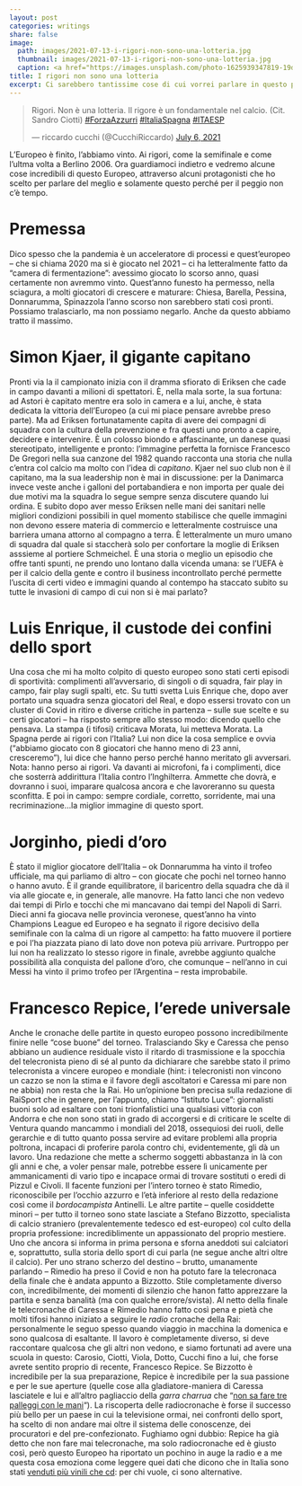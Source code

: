 ```yaml
---
layout: post
categories: writings
share: false
image:
  path: images/2021-07-13-i-rigori-non-sono-una-lotteria.jpg
  thumbnail: images/2021-07-13-i-rigori-non-sono-una-lotteria.jpg
  caption: <a href="https://images.unsplash.com/photo-1625939347819-19d2797d5007?ixid=MnwxMjA3fDB8MHxzZWFyY2h8MTB8fGl0J3MlMjBjb21pbmclMjBob21lfGVufDB8fDB8fA%3D%3D&ixlib=rb-1.2.1&auto=format&fit=crop&w=500&q=60">It's coming home, a photo by Annie Spratt</a>
title: I rigori non sono una lotteria
excerpt: Ci sarebbero tantissime cose di cui vorrei parlare in questo periodo ma il carattere del paradosso la spunta sempre su tutti e quindi prenderò in prestito un pochino del vostro tempo per esplorare l’abisso dell’ignoranza di quei nostri connazionali che hanno cercato di comprare un green pass “falso”. Quest’argomento ha numerosi aspetti interessanti fra cui […]
---
```

<blockquote class="twitter-tweet"><p lang="it" dir="ltr">Rigori. Non è una lotteria. Il rigore è un fondamentale nel calcio. (Cit. Sandro Ciotti) <a href="https://twitter.com/hashtag/ForzaAzzurri?src=hash&amp;ref_src=twsrc%5Etfw">#ForzaAzzurri</a> <a href="https://twitter.com/hashtag/ItaliaSpagna?src=hash&amp;ref_src=twsrc%5Etfw">#ItaliaSpagna</a> <a href="https://twitter.com/hashtag/ITAESP?src=hash&amp;ref_src=twsrc%5Etfw">#ITAESP</a></p>&mdash; riccardo cucchi (@CucchiRiccardo) <a href="https://twitter.com/CucchiRiccardo/status/1412524462877163526?ref_src=twsrc%5Etfw">July 6, 2021</a></blockquote> <script async src="https://platform.twitter.com/widgets.js" charset="utf-8"></script>

L’Europeo è finito, l’abbiamo vinto. Ai rigori, come la semifinale e come l’ultma volta a Berlino 2006. Ora guardiamoci indietro e vedremo alcune cose incredibili di questo Europeo, attraverso alcuni protagonisti che ho scelto per parlare del meglio e solamente questo perché per il peggio non c’è tempo.

# Premessa
Dico spesso che la pandemia è un acceleratore di processi e quest’europeo – che si chiama 2020 ma si è giocato nel 2021 – ci ha letteralmente fatto da “camera di fermentazione”: avessimo giocato lo scorso anno, quasi certamente non avremmo vinto. Quest’anno funesto ha permesso, nella sciagura, a molti giocatori di crescere e maturare: Chiesa, Barella, Pessina, Donnarumma, Spinazzola l’anno scorso non sarebbero stati così pronti. Possiamo tralasciarlo, ma non possiamo negarlo. Anche da questo abbiamo tratto il massimo.

# Simon Kjaer, il gigante capitano
Pronti via la il campionato inizia con il dramma sfiorato di Eriksen che cade in campo davanti a milioni di spettatori. È, nella mala sorte, la sua fortuna: ad Astori è capitato mentre era solo in camera e a lui, anche, è stata dedicata la vittoria dell’Europeo (a cui mi piace pensare avrebbe preso parte). Ma ad Eriksen fortunatamente capita di avere dei compagni di squadra con la cultura della prevenzione e fra questi uno pronto a capire, decidere e intervenire. È un colosso biondo e affascinante, un danese quasi stereotipato, intelligente e pronto: l’immagine perfetta la fornisce Francesco De Gregori nella sua canzone del 1982 quando racconta una storia che nulla c’entra col calcio ma molto con l’idea di _capitano_. Kjaer nel suo club non è il capitano, ma la sua leadership non è mai in discussione: per la Danimarca invece veste anche i galloni del portabandiera e non importa per quale dei due motivi ma la squadra lo segue sempre senza discutere quando lui ordina. E subito dopo aver messo Eriksen nelle mani dei sanitari nelle migliori condizioni possibili in quel momento stabilisce che quelle immagini non devono essere materia di commercio e letteralmente costruisce una barriera umana attorno al compagno a terra. È letteralmente un muro umano di squadra dal quale si staccherà solo per confortare la moglie di Eriksen asssieme al portiere Schmeichel. È una storia o meglio un episodio che offre tanti spunti, ne prendo uno lontano dalla vicenda umana: se l’UEFA è per il calcio della gente e contro il business incontrollato perché permette l’uscita di certi video e immagini quando al contempo ha staccato subito su tutte le invasioni di campo di cui non si è mai parlato?

# Luis Enrique, il custode dei confini dello sport
Una cosa che mi ha molto colpito di questo europeo sono stati certi episodi di sportività: complimenti all’avversario, di singoli o di squadra, fair play in campo, fair play sugli spalti, etc.
Su tutti svetta Luis Enrique che, dopo aver portato una squadra senza giocatori del Real, e dopo essersi trovato con un cluster di Covid in ritiro e diverse critiche in partenza – sulle sue scelte e su certi giocatori – ha risposto sempre allo stesso modo: dicendo quello che pensava. La stampa (i tifosi) criticava Morata, lui metteva Morata. La Spagna perde ai rigori con l’Italia? Lui non dice la cosa semplice e ovvia (“abbiamo giocato con 8 giocatori che hanno meno di 23 anni, cresceremo”), lui dice che hanno perso perché hanno meritato gli avversari. Nota: hanno perso ai rigori. Va davanti ai microfoni, fa i complimenti, dice che sosterrà addirittura l’Italia contro l’Inghilterra. Ammette che dovrà, e dovranno i suoi, imparare qualcosa ancora e che lavoreranno su questa sconfitta. E poi in campo: sempre cordiale, corretto, sorridente, mai una recriminazione…la miglior immagine di questo sport.

# Jorginho, piedi d’oro
È stato il miglior giocatore dell’Italia – ok Donnarumma ha vinto il trofeo ufficiale, ma qui parliamo di altro – con giocate che pochi nel torneo hanno o hanno avuto. È il grande equilibratore, il baricentro della squadra che dà il via alle giocate e, in generale, alle manovre. Ha fatto lanci che non vedevo dai tempi di Pirlo e tocchi che mi mancavano dai tempi del Napoli di Sarri. Dieci anni fa giocava nelle provincia veronese, quest’anno ha vinto Champions League ed Europeo e ha segnato il rigore decisivo della semifinale con la calma di un rigore al campetto: ha fatto muovere il portiere e poi l’ha piazzata piano di lato dove non poteva più arrivare. Purtroppo per lui non ha realizzato lo stesso rigore in finale, avrebbe aggiunto qualche possibilità alla conquista del pallone d’oro, che comunque – nell’anno in cui Messi ha vinto il primo trofeo per l’Argentina – resta improbabile.

# Francesco Repice, l’erede universale
Anche le cronache delle partite in questo europeo possono incredibilmente finire nelle “cose buone” del torneo. Tralasciando Sky e Caressa che penso abbiano un audience residuale visto il ritardo di trasmissione e la spocchia del telecronista pieno di sé al punto da dichiarare che sarebbe stato il primo telecronista a vincere europeo e mondiale (hint: i telecronisti non vincono un cazzo se non la stima e il favore degli ascoltatori e Caressa mi pare non ne abbia) non resta che la Rai.
Ho un’opinione ben precisa sulla redazione di RaiSport che in genere, per l’appunto, chiamo “Istituto Luce”: giornalisti buoni solo ad esaltare con toni trionfalistici una qualsiasi vittoria con Andorra e che non sono stati in grado di accorgersi e di criticare le scelte di Ventura quando mancammo i mondiali del 2018, ossequiosi dei ruoli, delle gerarchie e di tutto quanto possa servire ad evitare problemi alla propria poltrona, incapaci di proferire parola contro chi, evidentemente, gli dà un lavoro. Una redazione che mette a schermo soggetti abbastanza in là con gli anni e che, a voler pensar male, potrebbe essere lì unicamente per ammanicamenti di vario tipo e incapace ormai di trovare sostituti o eredi di Pizzul e Civoli. Il facente funzioni per l’intero torneo è stato Rimedio, riconoscibile per l’occhio azzurro e l’età inferiore al resto della redazione così come il _bordocampista_ Antinelli. Le altre partite – quelle cosiddette minori – per tutto il torneo sono state lasciate a Stefano Bizzotto, specialista di calcio straniero (prevalentemente tedesco ed est-europeo) col culto della propria professione: incrediblimente un appassionato del proprio mestiere. Uno che ancora si informa in prima persona e sforna aneddoti sui calciatori e, soprattutto, sulla storia dello sport di cui parla (ne segue anche altri oltre il calcio). Per uno strano scherzo del destino – brutto, umanamente parlando – Rimedio ha preso il Covid e non ha potuto fare la telecronaca della finale che è andata appunto a Bizzotto. Stile completamente diverso con, incredibilmente, dei momenti di silenzio che hanon fatto apprezzare la partita e senza banalità (ma con qualche errore/svista).
Al netto della finale le telecronache di Caressa e Rimedio hanno fatto così pena e pietà che molti tifosi hanno iniziato a seguire le _radio_ cronache della Rai: personalmente le seguo spesso quando viaggio in macchina la domenica e sono qualcosa di esaltante. Il lavoro è completamente diverso, si deve raccontare qualcosa che gli altri non vedono, e siamo fortunati ad avere una scuola in questo: Carosio, Ciotti, Viola, Dotto, Cucchi fino a lui, che forse avrete sentito proprio di recente, Francesco Repice.
Se Bizzotto è incredibile per la sua preparazione, Repice è incredibile per la sua passione e per le sue aperture (quelle cose alla gladiatore-maniera di Caressa lasciatele e lui e all’altro pagliaccio della _garra charrua_ che “[non sa fare tre palleggi con le mani](https://www.corriere.it/sport/21_maggio_07/baggio-professore-tv-che-non-sapeva-fare-tre-palleggi-con-mani-tifosi-ce-ha-adani-236ef27e-af38-11eb-88d7-96131257b1d6.shtml)“). La riscoperta delle radiocronache è forse il successo più bello per un paese in cui la televisione ormai, nei confronti dello sport, ha scelto di non andare mai oltre il sistema delle conoscenze, dei procuratori e del pre-confezionato.
Fughiamo ogni dubbio: Repice ha già detto che non fare mai telecronache, ma solo radiocronache ed è giusto così, però questo Europeo ha riportato un pochino in auge la radio e a me questa cosa emoziona come leggere quei dati che dicono che in Italia sono stati [venduti più vinili che cd](https://www.agi.it/economia/news/2021-04-22/vendite-vinili-superano-cd-12274822/): per chi vuole, ci sono alternative.
